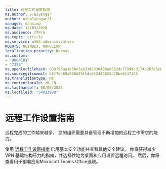 ```yaml
---
title: 远程工作设置指南
ms.author: v-aiyengar
author: AshaIyengar21
manager: dansimp
ms.date: 12/03/2020
ms.audience: ITPro
ms.topic: article
ms.service: o365-administration
ROBOTS: NOINDEX, NOFOLLOW
localization_priority: Normal
ms.custom:
- "9004181"
- "7355"
ms.openlocfilehash: 03bf96aa1d50e7a43342030496ad652dc77999c0174e2bfd3c82049a60560762
ms.sourcegitcommit: b5f7da89a650d2915dc652449623c78be6247175
ms.translationtype: MT
ms.contentlocale: zh-CN
ms.lasthandoff: 08/05/2021
ms.locfileid: "54023980"
---
```

# <a name="remote-work-setup-guide"></a>远程工作设置指南

远程完成的工作越来越多。 您的组织需要具备管理不断增加的远程工作需求的能力。

使用 [远程工作设置指南](https://go.microsoft.com/fwlink/?linkid=2142062) 启用基本安全功能并查看其他安全建议。 你将获得减少 VPN 基础结构压力的指南，并选择性地为桌面和应用设置远程访问。 然后，你将查看用于部署应用Microsoft Teams Office选项。
